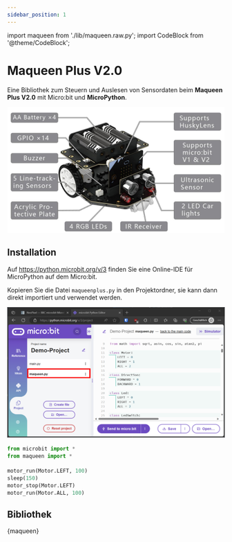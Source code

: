 ```yaml
---
sidebar_position: 1
---
```


import maqueen from './lib/maqueen.raw.py';
import CodeBlock from '@theme/CodeBlock';

# Maqueen Plus V2.0

Eine Bibliothek zum Steuern und Auslesen von Sensordaten beim **Maqueen Plus V2.0** mit Micro:bit und **MicroPython**.

![](images/maqueen-specs.jpg)

## Installation

Auf https://python.microbit.org/v/3 finden Sie eine Online-IDE für MicroPython auf dem Micro:bit.

Kopieren Sie die Datei `maqueenplus.py` in den Projektordner, sie kann dann direkt importiert und verwendet werden.

![](images/microbit-project.png)

```py title="main.py"
from microbit import *
from maqueen import *

motor_run(Motor.LEFT, 100)
sleep(150)
motor_stop(Motor.LEFT)
motor_run(Motor.ALL, 100)
```

## Bibliothek


<CodeBlock language="python" title="maqueen.py">
{maqueen}
</CodeBlock>
